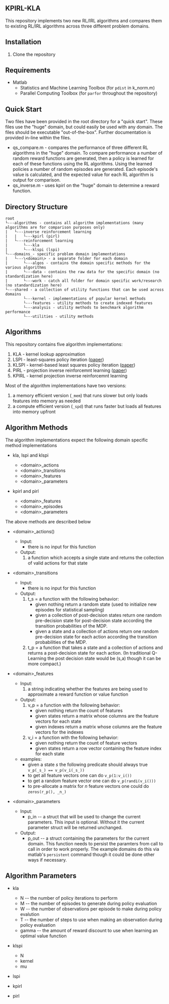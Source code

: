 ## KPIRL-KLA

This repository implements two new RL/IRL algorithms and compares them to existing RL/IRL algorithms across three different problem domains.

## Installation

1. Clone the repository

## Requirements

* Matlab
	* Statistics and Machine Learning Toolbox (for `pdist` in k_norm.m)
	* Parallel Computing Toolbox (for `parfor` throughout the repository)

## Quick Start

Two files have been provided in the root directory for a "quick start". These files use the "huge" domain, but could easily be used with any domain. The files should be executable "out-of-the-box". Further documentation is provided in-line within the files.

* qs_compare.m - compares the performance of three different RL algorithms in the "huge" domain. To compare performance a number of random reward functions are generated, then a policy is learned for each of these functions using the RL algorithms. Using the learned policies a number of random episodes are generated. Each episode's value is calculated, and the expected value for each RL algorithm is output for comparison.
* qs_inverse.m - uses kpirl on the "huge" domain to determine a reward function.


## Directory Structure

```
root
└---algorithms - contains all algorithm implementations (many algorithms are for comparison purposes only)
|   └---inverse reinforcement learning
|   |   └---kpirl (pirl)
|   └---reinforcement learning
|       └---kla
|       └---klspi (lspi)
└---domains_- specific problem domain implementations
|   └---\<domain\> - a separate folder for each domain
|       └---algos - contains the domain specific methods for the various algorithms
|       └---data - contains the raw data for the specific domain (no standardization here)
|       └---work - catch all folder for domain specific work/research (no standardization here)
└---shared - a collection of utility functions that can be used across domains
        └---kernel - implementations of popular kernel methods
        └---features - utility methods to create indexed features
        └---analysis - utility methods to benchmark algorithm performance
        └---utilities - utility methods
```

## Algorithms

This repository contains five algorithm implementations:

1. KLA - kernel lookup approximation
2. LSPI - least-squares policy iteration ([paper](http://www.jmlr.org/papers/v4/lagoudakis03a.html))
3. KLSPI - kernel-based least squares policy iteration ([paper](http://www.jmlr.org/papers/v4/lagoudakis03a.html))
4. PIRL - projection inverse reinforcemnt learning ([paper](https://dl.acm.org/citation.cfm?id=1015430))
5. KPIRL - kernel projection inverse reinforcemnt learning
	
Most of the algorithm implementations have two versions: 

1. a memory efficient version (`_mem`) that runs slower but only loads features into memory as needed
2. a compute efficient version (`_spd`) that runs faster but loads all features into memory upfront
	
## Algorithm Methods

The algorithm implementations expect the following domain specific method implementations

* kla, lspi and klspi
	* \<domain\>_actions
	* \<domain\>_transitions
	* \<domain\>_features
	* \<domain\>_parameters
		
* kpirl and pirl
	* \<domain\>_features
	* \<domain\>_episodes
	* \<domain\>_parameters
	
The above methods are described below

* \<domain\>_actions()
	* Input:
		* there is no input for this function
	* Output:
		1. a function which accepts a single state and returns the collection of valid actions for that state

* \<domain\>_transitions
	* Input:
		* there is no input for this function
	* Output:
		1. t_s = a function with the following behavior:
			* given nothing return a random state (used to initialize new episodes for statistical sampling)
			* given a collection of post-decision states return one random pre-decision state for post-decision state according the transition probabilities of the MDP.
			* given a state and a collection of actions return one random pre-decision state for each action according the transition probabilities of the MDP.
		2. t_p = a function that takes a state and a collection of actions and returns a post-decision state for each action. (In traditional Q-Learning the post decision state would be (s,a) though it can be more compact.)

* \<domain\>_features
	* Input:
		1. a string indicating whether the features are being used to approximate a reward function or value function
	* Output:
		1. v_p = a function with the following behavior:
			* given nothing return the count of features
			* given states return a matrix whose columns are the feature vectors for each state
			* given indexes return a matrix whose columns are the feature vectors for the indexes
		2. v_i = a function with the following behavior:
			* given nothing return the count of feature vectors
			* given states return a row vector containing the feature index for each state
	* examples:
		* given a state _s_ the following predicate should always true `v_p(_s_) == v_p(v_i(_s_))`
		* to get all feature vectors one can do `v_p(1:v_i())`
		* to get a random feature vector one can do `v_p(randi(v_i()))`
		* to pre-allocate a matrix for _n_ feature vectors one could do `zeros(r_p(), _n_)`

* \<domain\>_parameters
	* Input:
		* p_in -- a struct that will be used to change the current parameters. This input is optional. Without it the current parameter struct will be returned unchanged.
	* Output:
		* p_out -- a struct containing the parameters for the current domain. This function needs to persist the paramters from call to call in order to work properly. The example domains do this via matlab's `persistent` command though it could be done other ways if necessary.

## Algorithm Parameters

* kla
	* N -- the number of policy iterations to perform
	* M -- the number of episodes to generate during policy evaluation
	* W -- the number of observations per episode to make during policy evalution
	* T -- the number of steps to use when making an observation during policy evaluation
	* gamma -- the amount of reward discount to use when learning an optimal value function

* klspi
	* N
	* kernel
	* mu
* lspi
* kpirl
* pirl